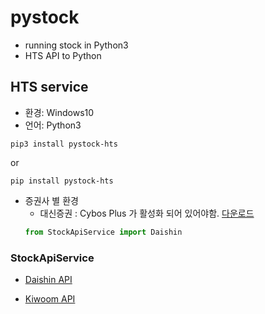 # pystock
- running stock in Python3
- HTS API to Python

## HTS service

- 환경: Windows10
- 언어: Python3 

```
pip3 install pystock-hts
```
or
```
pip install pystock-hts
```

- 증권사 별 환경
    - 대신증권 : Cybos Plus 가 활성화 되어 있어야함. [다운로드](https://money2.daishin.com/E5/WTS/Customer/GuideTrading/DW_CybosPlus_Page.aspx?p=8812&v=8632&m=9508)
    ```python
    from StockApiService import Daishin

    ```

### StockApiService

- [Daishin API](Documents/daishin.md)

- [Kiwoom API](Documents/Kiwoom.md)